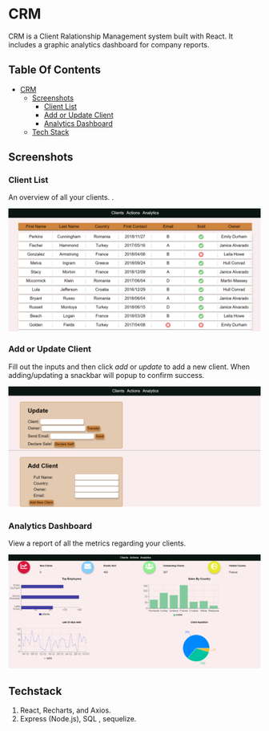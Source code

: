 # CRM

CRM is a Client Ralationship Management system built with React. It includes a graphic analytics dashboard for company reports.



## Table Of Contents
- [CRM](#CRM)
  * [Screenshots](#screenshots)
    + [Client List](#client-list)
    + [Add or Update Client](#add-or-update-client)
    + [Analytics Dashboard](#analytics-dashboard)
  * [Tech Stack](#tech-stack)


## Screenshots

### Client List
An overview of all your clients. .
<p align="center"><img src="assets/crm-clients.PNG" width="600" /></p>


### Add or Update Client
Fill out the inputs and then click *add* or *update* to add a new client. When adding/updating a snackbar will popup to confirm success.
<p align="center"><img src="assets/crm-actions.PNG" width="600" /></p>

### Analytics Dashboard
View a report of all the metrics regarding your clients.
<p align="center"><img src="assets/client-analytics.PNG" width="600" /></p>

## Techstack
1. React, Recharts,  and Axios.
2. Express (Node.js), SQL , sequelize.
